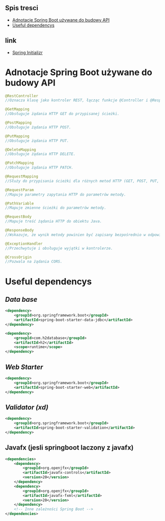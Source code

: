 ## Spis tresci
- [Adnotacje Spring Boot używane do budowy API](#Adnotacje-Spring-Boot-używane-do-budowy-API)
- [Useful dependencys](#Useful-dependencys)

## link
- [Spring Initializr](https://start.spring.io/)



# Adnotacje Spring Boot używane do budowy API
```java
@RestController
//Oznacza klasę jako kontroler REST, łącząc funkcje @Controller i @ResponseBody.
```

```java
@GetMapping
//Obsługuje żądania HTTP GET do przypisanej ścieżki.
```

```java
@PostMapping
//Obsługuje żądania HTTP POST.
```
```java
@PutMapping
//Obsługuje żądania HTTP PUT.
```

```java
@DeleteMapping
//Obsługuje żądania HTTP DELETE.
```

```java
@PatchMapping
//Obsługuje żądania HTTP PATCH.
```

```java
@RequestMapping
//Służy do przypisania ścieżki dla różnych metod HTTP (GET, POST, PUT, DELETE).
```

```java
@RequestParam
//Mapuje parametry zapytania HTTP do parametrów metody.
```

```java
@PathVariable
//Mapuje zmienne ścieżki do parametrów metody.
```

```java
@RequestBody
//Mapuje treść żądania HTTP do obiektu Java.
```

```java
@ResponseBody
//Wskazuje, że wynik metody powinien być zapisany bezpośrednio w odpowiedzi HTTP.
```

```java
@ExceptionHandler
//Przechwytuje i obsługuje wyjątki w kontrolerze.
```

```java
@CrossOrigin
//Pozwala na żądania CORS.
```


# Useful dependencys
## *Data base*
```xml
<dependency>
	<groupId>org.springframework.boot</groupId>
	<artifactId>spring-boot-starter-data-jdbc</artifactId>
</dependency>

<dependency>
	<groupId>com.h2database</groupId>
	<artifactId>h2</artifactId>
	<scope>runtime</scope>
</dependency>
```

## *Web Starter*
```xml
<dependency>
	<groupId>org.springframework.boot</groupId>
	<artifactId>spring-boot-starter-web</artifactId>
</dependency>
```

## *Validator (xd)*
```xml
<dependency>
	<groupId>org.springframework.boot</groupId>
	<artifactId>spring-boot-starter-validation</artifactId>
</dependency>
```
## Javafx (jesli springboot laczony z javafx)
```xml
<dependencies>
    <dependency>
        <groupId>org.openjfx</groupId>
        <artifactId>javafx-controls</artifactId>
        <version>20</version>
    </dependency>
    <dependency>
        <groupId>org.openjfx</groupId>
        <artifactId>javafx-fxml</artifactId>
        <version>20</version>
    </dependency>
    <!-- Inne zależności Spring Boot -->
</dependencies>
```
